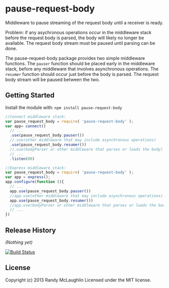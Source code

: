# pause-request-body

Middleware to pause streaming of the request body until a receiver is ready.

Problem: if any asychronous operations occur in the middleware stack before the
request body is parsed, the body will likely no longer be available.  The
request body stream must be paused until parsing can be done.

The pause-request-body package provides two simple middleware functions.  The
`pauser` function should be placed early in the middleware stack, before any
middleware that involves asynchronous operations.  The `resumer` function
should occur just before the body is parsed.  The request body stream will be
paused between the two.

## Getting Started
Install the module with: `npm install pause-request-body`

```javascript
//Connect middleware stack:
var pause_request_body = require( 'pause-request-body' );
var app= connect()
  // ...
  .use(pause_request_body.pauser())
  //.use(other middleware that may include asynchronous operations)
  .use(pause_request_body.resumer())
  //.use(bodyParser or other middleware that parses or loads the body)
  // ...
  .listen(80)
```

```javascript
//Express middleware stack:
var pause_request_body = require( 'pause-request-body' );
var app = express();
app.configure(function (){
  // ...
  app.use(pause_request_body.pauser())
  //app.use(other middleware that may include asynchronous operations)
  app.use(pause_request_body.resumer())
  //app.use(bodyParser or other middleware that parses or loads the body)
  // ...
})
```
## Release History
_(Nothing yet)_

[![Build Status](https://travis-ci.org/randymized/pause-request-body.png)](https://travis-ci.org/randymized/pause-request-body)

## License
Copyright (c) 2013 Randy McLaughlin
Licensed under the MIT license.
